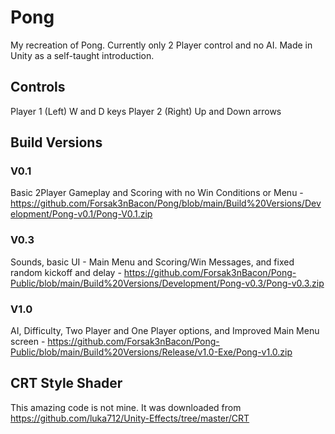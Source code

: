 # Pong
 My recreation of Pong. Currently only 2 Player control and no AI. 
 Made in Unity as a self-taught introduction.
 
## Controls
 Player 1 (Left) W and D keys
 Player 2 (Right) Up and Down arrows

## Build Versions
 ### V0.1
  Basic 2Player Gameplay and Scoring with no Win Conditions or Menu - https://github.com/Forsak3nBacon/Pong/blob/main/Build%20Versions/Development/Pong-v0.1/Pong-V0.1.zip
  
 ### V0.3
  Sounds, basic UI - Main Menu and Scoring/Win Messages, and fixed random kickoff and delay - https://github.com/Forsak3nBacon/Pong-Public/blob/main/Build%20Versions/Development/Pong-v0.3/Pong-v0.3.zip
  
 ### V1.0
  AI, Difficulty, Two Player and One Player options, and Improved Main Menu screen - https://github.com/Forsak3nBacon/Pong-Public/blob/main/Build%20Versions/Release/v1.0-Exe/Pong-v1.0.zip

## CRT Style Shader
 This amazing code is not mine. It was downloaded from https://github.com/luka712/Unity-Effects/tree/master/CRT
